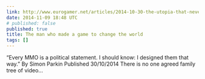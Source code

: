 ```yaml
---
link: http://www.eurogamer.net/articles/2014-10-30-the-utopia-that-never-died
date: 2014-11-09 18:48 UTC
# published: false
published: true
title: The man who made a game to change the world
tags: []
---
```


“Every MMO is a political statement. I should know: I designed them that way.”
By Simon Parkin Published 30/10/2014
There is no one agreed family tree of video…
